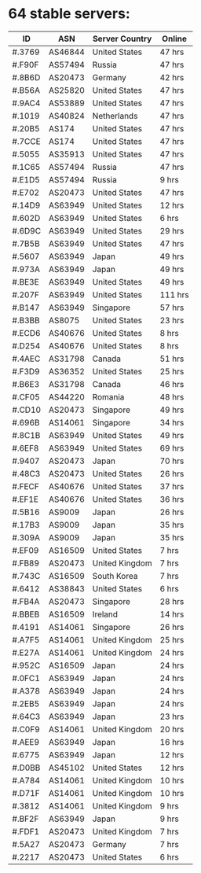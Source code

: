 # 64 stable servers:

| ID | ASN | Server Country | Online |
| ------ | ------ | ------ | ------ |
| #.3769 | AS46844 | United States | 47 hrs |
| #.F90F | AS57494 | Russia | 47 hrs |
| #.8B6D | AS20473 | Germany | 42 hrs |
| #.B56A | AS25820 | United States | 47 hrs |
| #.9AC4 | AS53889 | United States | 47 hrs |
| #.1019 | AS40824 | Netherlands | 47 hrs |
| #.20B5 | AS174 | United States | 47 hrs |
| #.7CCE | AS174 | United States | 47 hrs |
| #.5055 | AS35913 | United States | 47 hrs |
| #.1C65 | AS57494 | Russia | 47 hrs |
| #.E1D5 | AS57494 | Russia | 9 hrs |
| #.E702 | AS20473 | United States | 47 hrs |
| #.14D9 | AS63949 | United States | 12 hrs |
| #.602D | AS63949 | United States | 6 hrs |
| #.6D9C | AS63949 | United States | 29 hrs |
| #.7B5B | AS63949 | United States | 47 hrs |
| #.5607 | AS63949 | Japan | 49 hrs |
| #.973A | AS63949 | Japan | 49 hrs |
| #.BE3E | AS63949 | United States | 49 hrs |
| #.207F | AS63949 | United States | 111 hrs |
| #.B147 | AS63949 | Singapore | 57 hrs |
| #.B3BB | AS8075 | United States | 23 hrs |
| #.ECD6 | AS40676 | United States | 8 hrs |
| #.D254 | AS40676 | United States | 8 hrs |
| #.4AEC | AS31798 | Canada | 51 hrs |
| #.F3D9 | AS36352 | United States | 25 hrs |
| #.B6E3 | AS31798 | Canada | 46 hrs |
| #.CF05 | AS44220 | Romania | 48 hrs |
| #.CD10 | AS20473 | Singapore | 49 hrs |
| #.696B | AS14061 | Singapore | 34 hrs |
| #.8C1B | AS63949 | United States | 49 hrs |
| #.6EF8 | AS63949 | United States | 69 hrs |
| #.9407 | AS20473 | Japan | 70 hrs |
| #.48C3 | AS20473 | United States | 26 hrs |
| #.FECF | AS40676 | United States | 37 hrs |
| #.EF1E | AS40676 | United States | 36 hrs |
| #.5B16 | AS9009 | Japan | 26 hrs |
| #.17B3 | AS9009 | Japan | 35 hrs |
| #.309A | AS9009 | Japan | 35 hrs |
| #.EF09 | AS16509 | United States | 7 hrs |
| #.FB89 | AS20473 | United Kingdom | 7 hrs |
| #.743C | AS16509 | South Korea | 7 hrs |
| #.6412 | AS38843 | United States | 6 hrs |
| #.FB4A | AS20473 | Singapore | 28 hrs |
| #.BBEB | AS16509 | Ireland | 14 hrs |
| #.4191 | AS14061 | Singapore | 26 hrs |
| #.A7F5 | AS14061 | United Kingdom | 25 hrs |
| #.E27A | AS14061 | United Kingdom | 24 hrs |
| #.952C | AS16509 | Japan | 24 hrs |
| #.0FC1 | AS63949 | Japan | 24 hrs |
| #.A378 | AS63949 | Japan | 24 hrs |
| #.2EB5 | AS63949 | Japan | 24 hrs |
| #.64C3 | AS63949 | Japan | 23 hrs |
| #.C0F9 | AS14061 | United Kingdom | 20 hrs |
| #.AEE9 | AS63949 | Japan | 16 hrs |
| #.6775 | AS63949 | Japan | 12 hrs |
| #.D0BB | AS45102 | United States | 12 hrs |
| #.A784 | AS14061 | United Kingdom | 10 hrs |
| #.D71F | AS14061 | United Kingdom | 10 hrs |
| #.3812 | AS14061 | United Kingdom | 9 hrs |
| #.BF2F | AS63949 | Japan | 9 hrs |
| #.FDF1 | AS20473 | United Kingdom | 7 hrs |
| #.5A27 | AS20473 | Germany | 7 hrs |
| #.2217 | AS20473 | United States | 6 hrs |

